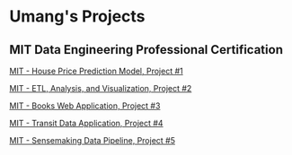 # Umang's Projects
## MIT Data Engineering Professional Certification
[MIT - House Price Prediction Model, Project #1](https://ukthanki.github.io/MIT_House_Price_Prediction_Project/)<br>  

[MIT - ETL, Analysis, and Visualization, Project #2](https://ukthanki.github.io/MIT_ETL_Project/)<br> 

[MIT - Books Web Application, Project #3](https://ukthanki.github.io/MIT_Books_Web_Application_Project/)<br> 

[MIT - Transit Data Application, Project #4](https://ukthanki.github.io/MIT_Transit_Data_Application/)<br> 

[MIT - Sensemaking Data Pipeline, Project #5](https://ukthanki.github.io/MIT_Sensemaking_Data_Pipeline_Project/)<br> 
